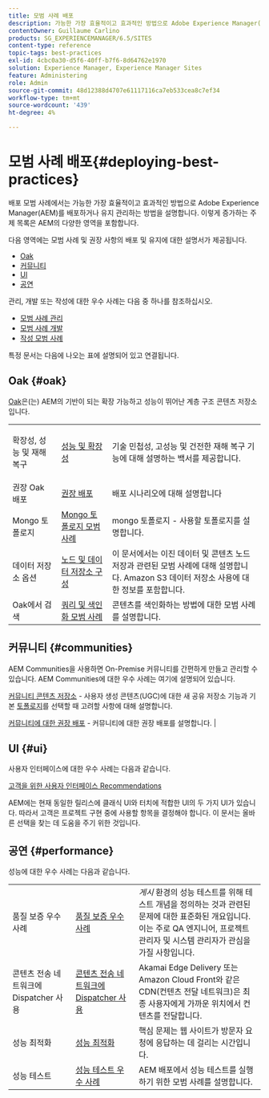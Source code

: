 ```yaml
---
title: 모범 사례 배포
description: 가능한 가장 효율적이고 효과적인 방법으로 Adobe Experience Manager(AEM)를 배포하고 유지 관리하는 방법을 알아봅니다.
contentOwner: Guillaume Carlino
products: SG_EXPERIENCEMANAGER/6.5/SITES
content-type: reference
topic-tags: best-practices
exl-id: 4cbc0a30-d5f6-40ff-b7f6-8d64762e1970
solution: Experience Manager, Experience Manager Sites
feature: Administering
role: Admin
source-git-commit: 48d12388d4707e61117116ca7eb533cea8c7ef34
workflow-type: tm+mt
source-wordcount: '439'
ht-degree: 4%

---
```


# 모범 사례 배포{#deploying-best-practices}

배포 모범 사례에서는 가능한 가장 효율적이고 효과적인 방법으로 Adobe Experience Manager(AEM)를 배포하거나 유지 관리하는 방법을 설명합니다. 이렇게 증가하는 주제 목록은 AEM의 다양한 영역을 포함합니다.

다음 영역에는 모범 사례 및 권장 사항의 배포 및 유지에 대한 설명서가 제공됩니다.

* [Oak](#oak)
* [커뮤니티](#communities)
* [UI](#ui)
* [공연](#performance)

관리, 개발 또는 작성에 대한 우수 사례는 다음 중 하나를 참조하십시오.

* [모범 사례 관리](/help/sites-administering/administer-best-practices.md)
* [모범 사례 개발](/help/sites-developing/best-practices.md)
* [작성 모범 사례](/help/sites-authoring/best-practices.md)

특정 문서는 다음에 나오는 표에 설명되어 있고 연결됩니다.

## Oak {#oak}

[Oak](/help/sites-deploying/platform.md)은(는) AEM의 기반이 되는 확장 가능하고 성능이 뛰어난 계층 구조 콘텐츠 저장소입니다.

<table>
 <tbody>
  <tr>
   <td><p>확장성, 성능 및 재해 복구</p> </td>
   <td><a href="/help/sites-deploying/performance.md">성능 및 확장성</a></td>
   <td>기술 민첩성, 고성능 및 건전한 재해 복구 기능에 대해 설명하는 백서를 제공합니다.</td>
  </tr>
  <tr>
   <td>권장 Oak 배포</td>
   <td><a href="/help/sites-deploying/recommended-deploys.md">권장 배포</a></td>
   <td>배포 시나리오에 대해 설명합니다</td>
  </tr>
  <tr>
   <td>Mongo 토폴로지</td>
   <td><a href="/help/sites-deploying/recommended-deploys.md">Mongo 토폴로지 모범 사례</a></td>
   <td>mongo 토폴로지 - 사용할 토폴로지를 설명합니다.</td>
  </tr>
  <tr>
   <td>데이터 저장소 옵션</td>
   <td><a href="/help/sites-deploying/data-store-config.md">노드 및 데이터 저장소 구성</a></td>
   <td>이 문서에서는 이진 데이터 및 콘텐츠 노드 저장과 관련된 모범 사례에 대해 설명합니다. Amazon S3 데이터 저장소 사용에 대한 정보를 포함합니다.</td>
  </tr>
  <tr>
   <td>Oak에서 검색</td>
   <td><a href="/help/sites-deploying/best-practices-for-queries-and-indexing.md">쿼리 및 색인화 모범 사례</a><br /> </td>
   <td>콘텐츠를 색인화하는 방법에 대한 모범 사례를 설명합니다.</td>
  </tr>
 </tbody>
</table>

## 커뮤니티 {#communities}

AEM Communities을 사용하면 On-Premise 커뮤니티를 간편하게 만들고 관리할 수 있습니다. AEM Communities에 대한 우수 사례는 여기에 설명되어 있습니다.

[커뮤니티 콘텐츠 저장소](/help/communities/working-with-srp.md) - 사용자 생성 콘텐츠(UGC)에 대한 새 공유 저장소 기능과 기본 [토폴로지](/help/communities/topologies.md)를 선택할 때 고려할 사항에 대해 설명합니다.

[커뮤니티에 대한 권장 배포](/help/sites-deploying/recommended-deploys.md#considerations-for-aem-communities) - 커뮤니티에 대한 권장 배포를 설명합니다. |

## UI {#ui}

사용자 인터페이스에 대한 우수 사례는 다음과 같습니다.

[고객을 위한 사용자 인터페이스 Recommendations](/help/sites-deploying/ui-recommendations.md)

AEM에는 현재 동일한 릴리스에 클래식 UI와 터치에 적합한 UI의 두 가지 UI가 있습니다. 따라서 고객은 프로젝트 구현 중에 사용할 항목을 결정해야 합니다. 이 문서는 올바른 선택을 찾는 데 도움을 주기 위한 것입니다.

## 공연 {#performance}

성능에 대한 우수 사례는 다음과 같습니다.

<table>
 <tbody>
  <tr>
   <td>품질 보증 우수 사례</td>
   <td><a href="/help/sites-deploying/configuring-performance.md#best-practices-for-quality-assurance">품질 보증 우수 사례</a></td>
   <td><em>게시</em> 환경의 성능 테스트를 위해 테스트 개념을 정의하는 것과 관련된 문제에 대한 표준화된 개요입니다. 이는 주로 QA 엔지니어, 프로젝트 관리자 및 시스템 관리자가 관심을 가질 사항입니다.</td>
  </tr>
  <tr>
   <td>콘텐츠 전송 네트워크에 Dispatcher 사용</td>
   <td><a href="https://experienceleague.adobe.com/docs/experience-manager-dispatcher/using/dispatcher.html?lang=ko#using-dispatcher-with-a-cdn">콘텐츠 전송 네트워크에 Dispatcher 사용</a></td>
   <td>Akamai Edge Delivery 또는 Amazon Cloud Front와 같은 CDN(컨텐츠 전달 네트워크)은 최종 사용자에게 가까운 위치에서 컨텐츠를 전달합니다.</td>
  </tr>
  <tr>
   <td>성능 최적화</td>
   <td><a href="/help/sites-deploying/configuring-performance.md">성능 최적화</a></td>
   <td>핵심 문제는 웹 사이트가 방문자 요청에 응답하는 데 걸리는 시간입니다.</td>
  </tr>
  <tr>
   <td>성능 테스트</td>
   <td><a href="/help/sites-deploying/best-practices-for-performance-testing.md">성능 테스트 우수 사례</a></td>
   <td>AEM 배포에서 성능 테스트를 실행하기 위한 모범 사례를 설명합니다.<br /> </td>
  </tr>
 </tbody>
</table>
